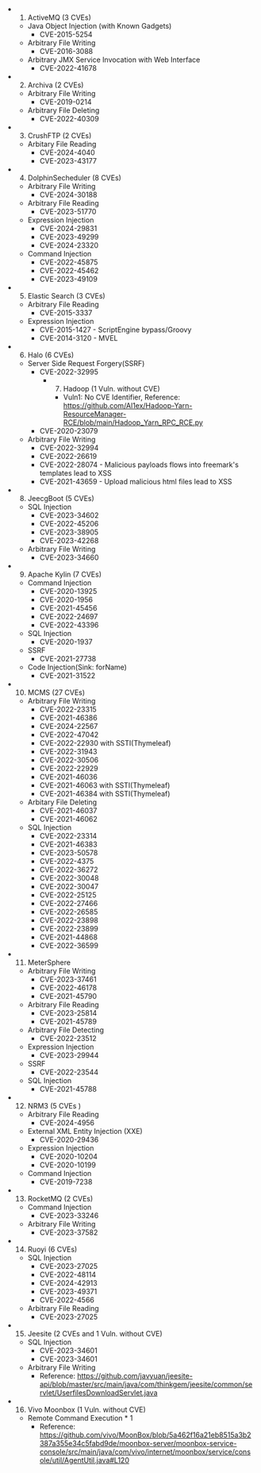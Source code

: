 - 1. ActiveMQ (3 CVEs)
	- Java Object Injection (with Known Gadgets)
		- CVE-2015-5254
	-  Arbitrary File Writing 
		- CVE-2016-3088
	-  Arbitrary JMX Service Invocation with Web Interface
		- CVE-2022-41678
- 2. Archiva (2 CVEs)
	- Arbitrary File Writing
		- CVE-2019-0214
	- Arbitrary File Deleting
		- CVE-2022-40309
- 3. CrushFTP (2 CVEs)
	- Arbitary File Reading
		- CVE-2024-4040
		- CVE-2023-43177
- 4. DolphinSecheduler (8 CVEs)
	- Arbitrary File Writing
		- CVE-2024-30188
	- Arbitrary File Reading
		- CVE-2023-51770
	- Expression Injection
		-  CVE-2024-29831
		-  CVE-2023-49299
		- CVE-2024-23320
	- Command Injection
		-  CVE-2022-45875
		- CVE-2022-45462
		- CVE-2023-49109
- 5. Elastic Search (3 CVEs)
	-  Arbitrary File Reading
		- CVE-2015-3337
	- Expression Injection
		- CVE-2015-1427 - ScriptEngine bypass/Groovy
		- CVE-2014-3120 - MVEL
- 6. Halo (6 CVEs)
	- Server Side Request Forgery(SSRF)
		- CVE-2022-32995 
			- 7. Hadoop (1 Vuln. without CVE)
				- Vuln1: No CVE Identifier, Reference: https://github.com/Al1ex/Hadoop-Yarn-ResourceManager-RCE/blob/main/Hadoop_Yarn_RPC_RCE.py
		- CVE-2020-23079 
	- Arbitrary File Writing
		- CVE-2022-32994 
		- CVE-2022-26619 
		- CVE-2022-28074 - Malicious payloads flows into freemark's templates lead to XSS
		- CVE-2021-43659 - Upload malicious html files lead to XSS
- 8. JeecgBoot (5 CVEs)
	- SQL Injection
		- CVE-2023-34602
		- CVE-2022-45206
		- CVE-2023-38905
		- CVE-2023-42268
	- Arbitrary File Writing
		- CVE-2023-34660
- 9. Apache Kylin (7 CVEs)
	- Command Injection
		- CVE-2020-13925 
		- CVE-2020-1956 
		- CVE-2021-45456 
		- CVE-2022-24697 
		- CVE-2022-43396
	- SQL Injection
		- CVE-2020-1937
	- SSRF
		- CVE-2021-27738
	- Code Injection(Sink: forName)
		- CVE-2021-31522
- 10. MCMS (27 CVEs)
	- Arbitrary File Writing
		- CVE-2022-23315
		- CVE-2021-46386
		- CVE-2024-22567
		- CVE-2022-47042
		- CVE-2022-22930 with SSTI(Thymeleaf)
		- CVE-2022-31943
		- CVE-2022-30506
		- CVE-2022-22929
		- CVE-2021-46036
		- CVE-2021-46063 with SSTI(Thymeleaf)
		- CVE-2021-46384 with SSTI(Thymeleaf)
	- Arbitary File Deleting
		- CVE-2021-46037
		- CVE-2021-46062
	- SQL Injection
		- CVE-2022-23314
		- CVE-2021-46383 
		- CVE-2023-50578 
		- CVE-2022-4375 
		- CVE-2022-36272 
		- CVE-2022-30048 
		- CVE-2022-30047  
		- CVE-2022-25125
		- CVE-2022-27466
		- CVE-2022-26585
		- CVE-2022-23898 
		- CVE-2022-23899 
		- CVE-2021-44868
		- CVE-2022-36599
- 11. MeterSphere
	- Arbitrary File Writing
		- CVE-2023-37461 
		- CVE-2022-46178
		- CVE-2021-45790
	- Arbitrary File Reading
		- CVE-2023-25814
		- CVE-2021-45789
	- Arbitrary File Detecting
		- CVE-2022-23512
	- Expression Injection
		- CVE-2023-29944
	- SSRF
		- CVE-2022-23544
	- SQL Injection
		- CVE-2021-45788
- 12. NRM3 (5 CVEs )
	- Arbitrary File Reading
		- CVE-2024-4956
	- External XML Entity Injection (XXE)
		- CVE-2020-29436
	- Expression Injection
		- CVE-2020-10204 
		- CVE-2020-10199
	- Command Injection
		- CVE-2019-7238
- 13. RocketMQ (2 CVEs)
	- Command Injection
		- CVE-2023-33246
	- Arbitrary File Writing
		- CVE-2023-37582
- 14. Ruoyi (6 CVEs)
	- SQL Injection
		- CVE-2023-27025
		- CVE-2022-48114
		- CVE-2024-42913
		- CVE-2023-49371
		- CVE-2022-4566
	- Arbitrary File Reading
		- CVE-2023-27025
- 15. Jeesite (2 CVEs and 1 Vuln. without CVE)
	- SQL Injection
		- CVE-2023-34601
		- CVE-2023-34601
	- Arbitrary File Writing
		- Reference: https://github.com/javyuan/jeesite-api/blob/master/src/main/java/com/thinkgem/jeesite/common/servlet/UserfilesDownloadServlet.java
- 16. Vivo Moonbox (1 Vuln. without CVE)
	- Remote Command Execution \* 1
		- Reference: https://github.com/vivo/MoonBox/blob/5a462f16a21eb8515a3b2387a355e34c5fabd9de/moonbox-server/moonbox-service-console/src/main/java/com/vivo/internet/moonbox/service/console/util/AgentUtil.java#L120




